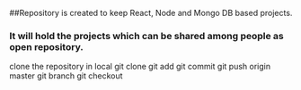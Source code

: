 ##Repository is created to keep React, Node and Mongo DB based projects.
### It will hold the projects which can be shared among people as open repository.
clone the repository in local
git clone <url>
git add <files>
git commit
git push origin master
git branch <name of branch>
git checkout <name of branch>
